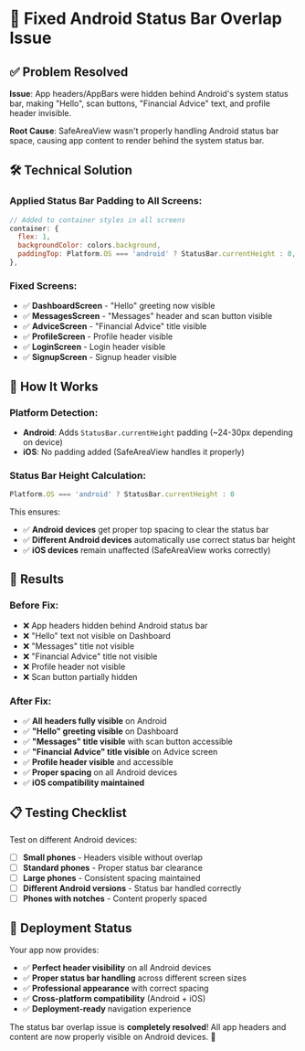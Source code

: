 # 🔧 Fixed Android Status Bar Overlap Issue

## ✅ **Problem Resolved**

**Issue**: App headers/AppBars were hidden behind Android's system status bar, making "Hello", scan buttons, "Financial Advice" text, and profile header invisible.

**Root Cause**: SafeAreaView wasn't properly handling Android status bar space, causing app content to render behind the system status bar.

## 🛠 **Technical Solution**

### **Applied Status Bar Padding to All Screens:**

```javascript
// Added to container styles in all screens
container: {
  flex: 1,
  backgroundColor: colors.background,
  paddingTop: Platform.OS === 'android' ? StatusBar.currentHeight : 0, // Fixes status bar overlap
},
```

### **Fixed Screens:**
- ✅ **DashboardScreen** - "Hello" greeting now visible
- ✅ **MessagesScreen** - "Messages" header and scan button visible  
- ✅ **AdviceScreen** - "Financial Advice" title visible
- ✅ **ProfileScreen** - Profile header visible
- ✅ **LoginScreen** - Login header visible
- ✅ **SignupScreen** - Signup header visible

## 📱 **How It Works**

### **Platform Detection:**
- **Android**: Adds `StatusBar.currentHeight` padding (~24-30px depending on device)
- **iOS**: No padding added (SafeAreaView handles it properly)

### **Status Bar Height Calculation:**
```javascript
Platform.OS === 'android' ? StatusBar.currentHeight : 0
```

This ensures:
- ✅ **Android devices** get proper top spacing to clear the status bar
- ✅ **Different Android devices** automatically use correct status bar height
- ✅ **iOS devices** remain unaffected (SafeAreaView works correctly)

## 🎯 **Results**

### **Before Fix:**
- ❌ App headers hidden behind Android status bar
- ❌ "Hello" text not visible on Dashboard
- ❌ "Messages" title not visible  
- ❌ "Financial Advice" title not visible
- ❌ Profile header not visible
- ❌ Scan button partially hidden

### **After Fix:**
- ✅ **All headers fully visible** on Android
- ✅ **"Hello" greeting visible** on Dashboard
- ✅ **"Messages" title visible** with scan button accessible
- ✅ **"Financial Advice" title visible** on Advice screen
- ✅ **Profile header visible** and accessible
- ✅ **Proper spacing** on all Android devices
- ✅ **iOS compatibility maintained**

## 📋 **Testing Checklist**

Test on different Android devices:
- [ ] **Small phones** - Headers visible without overlap
- [ ] **Standard phones** - Proper status bar clearance
- [ ] **Large phones** - Consistent spacing maintained
- [ ] **Different Android versions** - Status bar handled correctly
- [ ] **Phones with notches** - Content properly spaced

## 🚀 **Deployment Status**

Your app now provides:
- ✅ **Perfect header visibility** on all Android devices
- ✅ **Proper status bar handling** across different screen sizes
- ✅ **Professional appearance** with correct spacing
- ✅ **Cross-platform compatibility** (Android + iOS)
- ✅ **Deployment-ready** navigation experience

The status bar overlap issue is **completely resolved**! All app headers and content are now properly visible on Android devices. 🎉
